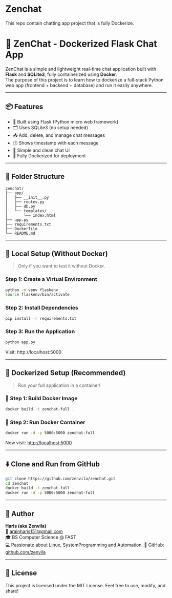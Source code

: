 # Zenchat
This repo contain chatting app project that is fully Dockerize.


# 💬 ZenChat - Dockerized Flask Chat App

ZenChat is a simple and lightweight real-time chat application built with **Flask** and **SQLite3**, fully containerized using **Docker**.  
The purpose of this project is to learn how to dockerize a full-stack Python web app (frontend + backend + database) and run it easily anywhere.

---

## 📦 Features

- 🧱 Built using Flask (Python micro web framework)
- 🗂 Uses SQLite3 (no setup needed)
- 📥 Add, delete, and manage chat messages
- 🕒 Shows timestamp with each message
- 🎨 Simple and clean chat UI
- 🐳 Fully Dockerized for deployment

---

## 🧰 Folder Structure

```
zenchat/
├── app/
│   ├── __init__.py
│   ├── routes.py
│   ├── db.py
│   └── templates/
│       └── index.html
├── app.py
├── requirements.txt
├── Dockerfile
└── README.md
```

---

## 🐍 Local Setup (Without Docker)

> Only if you want to test it without Docker.

### Step 1: Create a Virtual Environment

```bash
python -m venv flaskenv
source flaskenv/bin/activate
```

### Step 2: Install Dependencies

```bash
pip install -r requirements.txt
```

### Step 3: Run the Application

```bash
python app.py
```

Visit: http://localhost:5000

---

## 🐳 Dockerized Setup (Recommended)

> Run your full application in a container!

### 🔨 Step 1: Build Docker Image

```bash
docker build -t zenchat-full .
```

### 🚀 Step 2: Run Docker Container

```bash
docker run -d -p 5000:5000 zenchat-full
```

Now visit: [http://localhost:5000](http://localhost:5000)

---

## ⬇️ Clone and Run from GitHub

```bash
git clone https://github.com/zenvila/zenchat.git
cd zenchat
docker build -t zenchat-full .
docker run -d -p 5000:5000 zenchat-full
```

---

## 👤 Author

**Haris (aka Zenvila)**  
📧 arainharis151@gmail.com  
🎓 BS Computer Science @ FAST  
💻 Passionate about Linux, SystemProgramming and Automation. 
🔗 GitHub: [github.com/zenvila](https://github.com/zenvila)

---

## 📜 License

This project is licensed under the MIT License. Feel free to use, modify, and share!
